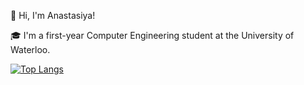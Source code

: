👋 Hi, I'm Anastasiya!

🎓 I'm a first-year Computer Engineering student at the University of Waterloo.

[![Top Langs](https://github-readme-stats.vercel.app/api/top-langs/?username=Anastasiya006&layout=donut&theme=nightowl&cache-bust=1)](https://github.com/anuraghazra/github-readme-stats)
